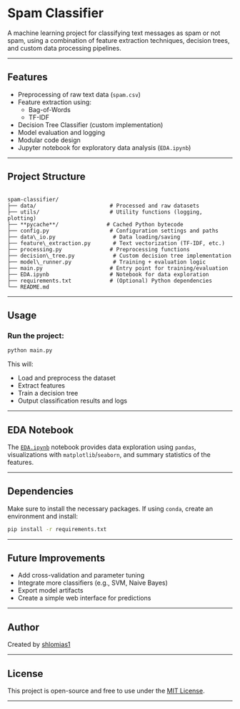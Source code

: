 # Spam Classifier

A machine learning project for classifying text messages as spam or not spam, using a combination of feature extraction techniques, decision trees, and custom data processing pipelines.

---

## Features

- Preprocessing of raw text data (`spam.csv`)
- Feature extraction using:
  - Bag-of-Words
  - TF-IDF
- Decision Tree Classifier (custom implementation)
- Model evaluation and logging
- Modular code design
- Jupyter notebook for exploratory data analysis (`EDA.ipynb`)

---

## Project Structure

```

spam-classifier/
├── data/                       # Processed and raw datasets
├── utils/                      # Utility functions (logging, plotting)
├── **pycache**/               # Cached Python bytecode
├── config.py                   # Configuration settings and paths
├── data\_io.py                  # Data loading/saving
├── feature\_extraction.py       # Text vectorization (TF-IDF, etc.)
├── processing.py               # Preprocessing functions
├── decision\_tree.py            # Custom decision tree implementation
├── model\_runner.py             # Training + evaluation logic
├── main.py                     # Entry point for training/evaluation
├── EDA.ipynb                   # Notebook for data exploration
├── requirements.txt            # (Optional) Python dependencies
└── README.md

````

---

## Usage

### Run the project:
```bash
python main.py
````

This will:

* Load and preprocess the dataset
* Extract features
* Train a decision tree
* Output classification results and logs

---

## EDA Notebook

The [`EDA.ipynb`](EDA.ipynb) notebook provides data exploration using `pandas`, visualizations with `matplotlib`/`seaborn`, and summary statistics of the features.

---

## Dependencies

Make sure to install the necessary packages. If using `conda`, create an environment and install:

```bash
pip install -r requirements.txt
```

---

## Future Improvements

* Add cross-validation and parameter tuning
* Integrate more classifiers (e.g., SVM, Naive Bayes)
* Export model artifacts
* Create a simple web interface for predictions

---

## Author

Created by [shlomias1](https://github.com/shlomias1)

---

## License

This project is open-source and free to use under the [MIT License](LICENSE).

---
